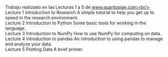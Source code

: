 Trabajo realizado en las Lecturas 1 a 5 de www.quantopian.com:<br/>
Lecture 1 Introduction to Research A simple tutorial to help you get up to speed in the research environment.<br/>
Lecture 2 Introduction to Python Some basic tools for working in the language. <br/>
Lecture 3 Introduction to NumPy How to use NumPy for computing on data. <br/>
Lecture 4 Introduction to pandas An introduction to using pandas to manage and analyze your data. <br/>
Lecture 5 Plotting Data A brief primer. <br/>
